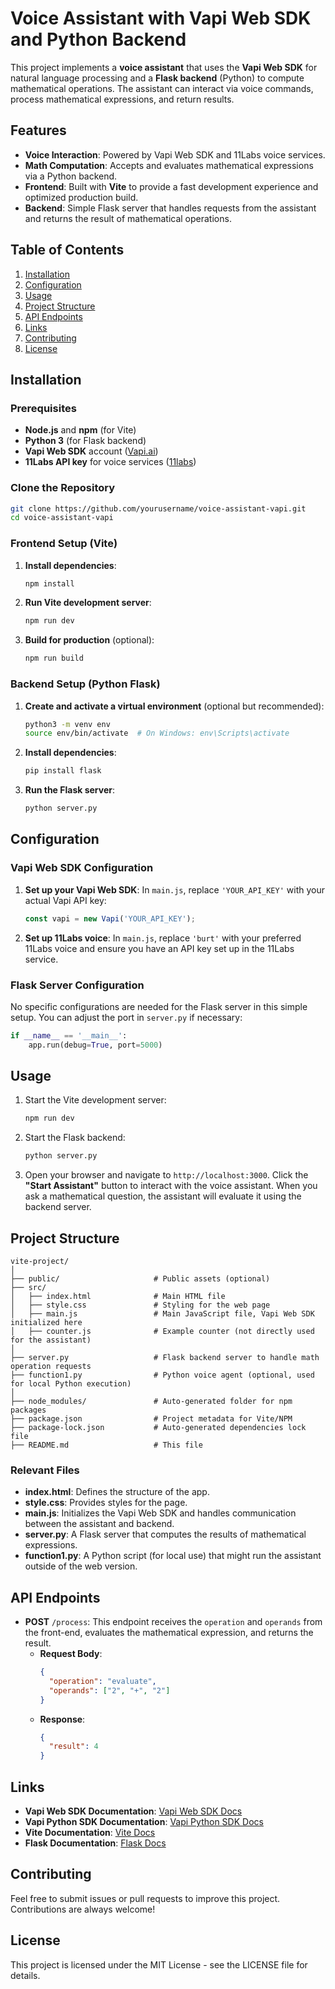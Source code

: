
# Voice Assistant with Vapi Web SDK and Python Backend

This project implements a **voice assistant** that uses the **Vapi Web SDK** for natural language processing and a **Flask backend** (Python) to compute mathematical operations. The assistant can interact via voice commands, process mathematical expressions, and return results.

## Features
- **Voice Interaction**: Powered by Vapi Web SDK and 11Labs voice services.
- **Math Computation**: Accepts and evaluates mathematical expressions via a Python backend.
- **Frontend**: Built with **Vite** to provide a fast development experience and optimized production build.
- **Backend**: Simple Flask server that handles requests from the assistant and returns the result of mathematical operations.

## Table of Contents
1. [Installation](#installation)
2. [Configuration](#configuration)
3. [Usage](#usage)
4. [Project Structure](#project-structure)
5. [API Endpoints](#api-endpoints)
6. [Links](#links)
7. [Contributing](#contributing)
8. [License](#license)

## Installation

### Prerequisites
- **Node.js** and **npm** (for Vite)
- **Python 3** (for Flask backend)
- **Vapi Web SDK** account ([Vapi.ai](https://vapi.ai/))
- **11Labs API key** for voice services ([11labs](https://11labs.io/))

### Clone the Repository
```bash
git clone https://github.com/yourusername/voice-assistant-vapi.git
cd voice-assistant-vapi
```

### Frontend Setup (Vite)

1. **Install dependencies**:
   ```bash
   npm install
   ```

2. **Run Vite development server**:
   ```bash
   npm run dev
   ```

3. **Build for production** (optional):
   ```bash
   npm run build
   ```

### Backend Setup (Python Flask)

1. **Create and activate a virtual environment** (optional but recommended):
   ```bash
   python3 -m venv env
   source env/bin/activate  # On Windows: env\Scripts\activate
   ```

2. **Install dependencies**:
   ```bash
   pip install flask
   ```

3. **Run the Flask server**:
   ```bash
   python server.py
   ```

## Configuration

### Vapi Web SDK Configuration

1. **Set up your Vapi Web SDK**:
   In `main.js`, replace `'YOUR_API_KEY'` with your actual Vapi API key:
   ```js
   const vapi = new Vapi('YOUR_API_KEY');
   ```

2. **Set up 11Labs voice**:
   In `main.js`, replace `'burt'` with your preferred 11Labs voice and ensure you have an API key set up in the 11Labs service.

### Flask Server Configuration
No specific configurations are needed for the Flask server in this simple setup. You can adjust the port in `server.py` if necessary:
```python
if __name__ == '__main__':
    app.run(debug=True, port=5000)
```

## Usage

1. Start the Vite development server:
   ```bash
   npm run dev
   ```

2. Start the Flask backend:
   ```bash
   python server.py
   ```

3. Open your browser and navigate to `http://localhost:3000`. Click the **"Start Assistant"** button to interact with the voice assistant. When you ask a mathematical question, the assistant will evaluate it using the backend server.

## Project Structure

```plaintext
vite-project/
│
├── public/                     # Public assets (optional)
├── src/
│   ├── index.html              # Main HTML file
│   ├── style.css               # Styling for the web page
│   ├── main.js                 # Main JavaScript file, Vapi Web SDK initialized here
│   ├── counter.js              # Example counter (not directly used for the assistant)
│
├── server.py                   # Flask backend server to handle math operation requests
├── function1.py                # Python voice agent (optional, used for local Python execution)
│
├── node_modules/               # Auto-generated folder for npm packages
├── package.json                # Project metadata for Vite/NPM
├── package-lock.json           # Auto-generated dependencies lock file
├── README.md                   # This file
```

### Relevant Files
- **index.html**: Defines the structure of the app.
- **style.css**: Provides styles for the page.
- **main.js**: Initializes the Vapi Web SDK and handles communication between the assistant and backend.
- **server.py**: A Flask server that computes the results of mathematical expressions.
- **function1.py**: A Python script (for local use) that might run the assistant outside of the web version.

## API Endpoints

- **POST** `/process`: This endpoint receives the `operation` and `operands` from the front-end, evaluates the mathematical expression, and returns the result.
  - **Request Body**:
    ```json
    {
      "operation": "evaluate",
      "operands": ["2", "+", "2"]
    }
    ```
  - **Response**:
    ```json
    {
      "result": 4
    }
    ```

## Links

- **Vapi Web SDK Documentation**: [Vapi Web SDK Docs](https://vapi.ai/docs/web)
- **Vapi Python SDK Documentation**: [Vapi Python SDK Docs](https://vapi.ai/docs/python)
- **Vite Documentation**: [Vite Docs](https://vitejs.dev/guide/)
- **Flask Documentation**: [Flask Docs](https://flask.palletsprojects.com/en/2.0.x/)

## Contributing
Feel free to submit issues or pull requests to improve this project. Contributions are always welcome!

## License
This project is licensed under the MIT License - see the LICENSE file for details.
